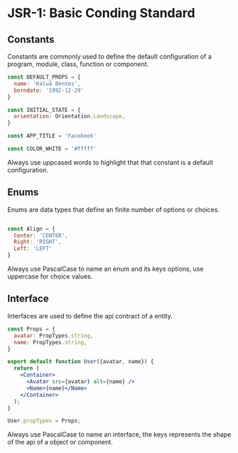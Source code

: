 # JSR-1: Basic Conding Standard

## Constants

Constants are commonly used to define the default configuration of a program, module, class, function or component.

```javascript
const DEFAULT_PROPS = {
  name: 'Kaluã Bentes',
  borndate: '1992-12-29'
}

const INITIAL_STATE = {
  orientation: Orientation.Landscape,
}

const APP_TITLE = 'Facebook'

const COLOR_WHITE = '#fffff'
```

Always use uppcased words to highlight that that constant is a default configuration.

## Enums

Enums are data types that define an finite number of options or choices.

```javascript

const Align = {
  Center: 'CENTER',
  Right: 'RIGHT',
  Left: 'LEFT'
}
```

Always use PascalCase to name an enum and its keys options, use uppercase for choice values.

## Interface

Interfaces are used to define the api contract of a entity.

```jsx
const Props = {
  avatar: PropTypes.string,
  name: PropTypes.string,
}

export default function User({avatar, name}) {
  return (
    <Container>
      <Avatar src={avatar} alt={name} />
      <Name>{name}</Name>
    </Container>
  );
}

User.propTypes = Props;
```

Always use PascalCase to name an interface, the keys represents the shape of the api of a object or component.
